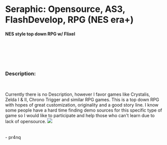 Seraphic: Opensource, AS3, FlashDevelop, RPG (NES era+)
========

<h4>NES style top down RPG w/ Flixel</h4> <br><br>
<br><br>
<h3><bold>Description: </h3><br><p>Currently there is no Description, however I favor games like Crystalis, Zelda I & II, Chrono Trigger and similar RPG games. This is a top down RPG with hopes of great customization, originality and a good story line. I know some people have a hard time finding demo sources for this specific type of game so I would like to participate and help those who can't learn due to lack of opensource. </bold></h2>


<img src="http://www.legitcode.com/seraphic.png" />
<br/><br/><br/>- pr4nq<br/>
